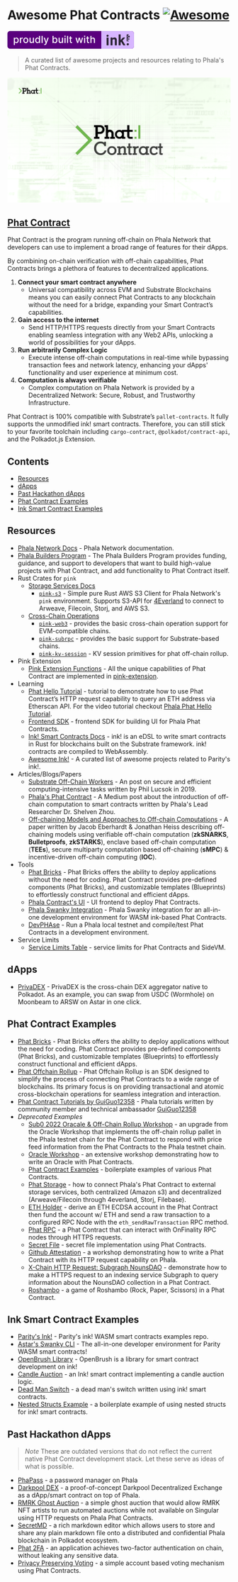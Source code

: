 # Awesome Phat Contracts [![Awesome](https://awesome.re/badge.svg)](https://awesome.re) 
[![Built with ink!](https://raw.githubusercontent.com/paritytech/ink/master/.images/badge_flat.svg)](https://github.com/paritytech/ink)
> A curated list of awesome projects and resources relating to Phala's Phat Contracts.
<p align="center">
  <a href="https://phala.network/">
    <img alt="Phala Network" src="./assets/Phat-Contract-Logo.png">
  </a>
</p>
 
## [Phat Contract](https://docs.phala.network/developers/phat-contract) 
Phat Contract is the program running off-chain on Phala Network that developers can use to implement a broad range of features for their dApps.

By combining on-chain verification with off-chain capabilities, Phat Contracts brings a plethora of features to decentralized applications.
1. **Connect your smart contract anywhere**
   * Universal compatibility across EVM and Substrate Blockchains means you can easily connect Phat Contracts to any blockchain without the need for a bridge, expanding your Smart Contract’s capabilities.
2. **Gain access to the internet**
   * Send HTTP/HTTPS requests directly from your Smart Contracts enabling seamless integration with any Web2 APIs, unlocking a world of possibilities for your dApps.
3. **Run arbitrarily Complex Logic**
   * Execute intense off-chain computations in real-time while bypassing transaction fees and network latency, enhancing your dApps' functionality and user experience at minimum cost.
4. **Computation is always verifiable**
   * Complex computation on Phala Network is provided by a Decentralized Network: Secure, Robust, and Trustworthy Infrastructure.

Phat Contract is 100% compatible with Substrate’s `pallet-contracts`. It fully supports the unmodified ink! smart contracts. Therefore, you can still stick to your favorite toolchain including `cargo-contract`, `@polkadot/contract-api`, and the Polkadot.js Extension.

## Contents
- [Resources](#resources)
- [dApps](#dapps)
- [Past Hackathon dApps](#past-hackathon-dapps)
- [Phat Contract Examples](#phat-contract-examples)
- [Ink Smart Contract Examples](#ink-smart-contract-examples)


## Resources
- [Phala Network Docs](https://docs.phala.network) - Phala Network documentation.
- [Phala Builders Program](https://docs.phala.network/developers/phat-contract/builders-program) - The Phala Builders Program provides funding, guidance, and support to developers that want to build high-value projects with Phat Contract, and add functionality to Phat Contract itself.
- Rust Crates for `pink`
  - [Storage Services Docs](https://docs.phala.network/developers/store-contract-states#external-storage-services) 
    - [`pink-s3`](https://crates.io/crates/pink-s3) - Simple pure Rust AWS S3 Client for Phala Network's `pink` environment. Supports S3-API for [4Everland](https://www.4everland.org/bucket/) to connect to Arweave, Filecoin, Storj, and AWS S3.
  - [Cross-Chain Operations](https://docs.phala.network/developers/build-on-phat-contract/use-rust-crates#cross-chain-operations)
    - [`pink-web3`](https://crates.io/crates/pink-web3) - provides the basic cross-chain operation support for EVM-compatible chains.
    - [`pink-subrpc`](https://crates.io/crates/pink-subrpc) - provides the basic support for Substrate-based chains.
    - [`pink-kv-session`](https://crates.io/crates/pink-kv-session) - KV session primitives for phat off-chain rollup.
- Pink Extension
  - [Pink Extension Functions](https://docs.phala.network/developers/build-on-phat-contract/use-pink-extension) - All the unique capabilities of Phat Contract are implemented in [pink-extension](https://github.com/Phala-Network/phala-blockchain/tree/master/crates/pink).
- Learning
  - [Phat Hello Tutorial](https://docs.phala.network/developers/build-on-phat-contract/create-contract) - tutorial to demonstrate how to use Phat Contract’s HTTP request capability to query an ETH address via Etherscan API. For the video tutorial checkout [Phala Phat Hello Tutorial](https://youtu.be/WxkxPbeerCY).
  - [Frontend SDK](https://github.com/Phala-Network/phala-blockchain/tree/master/frontend/packages/sdk) - frontend SDK for building UI for Phala Phat Contracts.
  - [Ink! Smart Contracts Docs](https://use.ink) - ink! is an eDSL to write smart contracts in Rust for blockchains built on the Substrate framework. ink! contracts are compiled to WebAssembly.
  - [Awesome Ink!](https://github.com/paritytech/awesome-ink) - A curated list of awesome projects related to Parity's ink!.
- Articles/Blogs/Papers
  - [Substrate Off-Chain Workers](https://www.parity.io/blog/substrate-off-chain-workers-secure-and-efficient-computing-intensive-tasks/) - An post on secure and efficient computing-intensive tasks written by Phil Lucsok in 2019.
  - [Phala's Phat Contract](https://medium.com/supercolony/fat-contract-introduce-off-chain-computation-to-smart-contract-d44dc8afb141) - A Medium post about the introduction of off-chain computation to smart contracts written by Phala's Lead Researcher Dr. Shelven Zhou.
  - [Off-chaining Models and Approaches to Off-chain Computations](https://www.ise.tu-berlin.de/fileadmin/fg308/publications/2018/Off-chaining_Models_and_Approaches_to_Off-chain_Computations.pdf) - A paper written by Jacob Eberhardt & Jonathan Heiss describing off-chaining models using verifiable off-chain computation (**zkSNARKS**, **Bulletproofs**, **zkSTARKS**), enclave based off-chain computation (**TEEs**), secure multiparty computation based off-chaining (**sMPC**) & incentive-driven off-chain computing (**IOC**).
- Tools
  - [Phat Bricks](https://bricks.phala.network) - Phat Bricks offers the ability to deploy applications without the need for coding. Phat Contract provides pre-defined components (Phat Bricks), and customizable templates (Blueprints) to effortlessly construct functional and efficient dApps.
  - [Phala Contract's UI](https://phat.phala.network) - UI frontend to deploy Phat Contracts.
  - [Phala Swanky Integration](https://github.com/AstarNetwork/swanky-plugin-phala) - Phala Swanky integration for an all-in-one development environment for WASM ink-based Phat Contracts.
  - [DevPHAse](https://github.com/l00k/devphase) - Run a Phala local testnet and compile/test Phat Contracts in a development environment.
- Service Limits
  - [Service Limits Table](https://wiki.phala.network/en-us/build/support/resource-limits/) - service limits for Phat Contracts and SideVM.

## dApps
- [PrivaDEX](https://app.privadex.xyz/) - PrivaDEX is the cross-chain DEX aggregator native to Polkadot. As an example, you can swap from USDC (Wormhole) on Moonbeam to ARSW on Astar in one click.

## Phat Contract Examples
- [Phat Bricks](https://github.com/Phala-Network/phat-bricks) - Phat Bricks offers the ability to deploy applications without the need for coding. Phat Contract provides pre-defined components (Phat Bricks), and customizable templates (Blueprints) to effortlessly construct functional and efficient dApps.
- [Phat Offchain Rollup](https://github.com/Phala-Network/phat-offchain-rollup) - Phat Offchain Rollup is an SDK designed to simplify the process of connecting Phat Contracts to a wide range of blockchains. Its primary focus is on providing transactional and atomic cross-blockchain operations for seamless integration and interaction. 
- [Phat Contract Tutorials by GuiGuo12358](https://github.com/GuiGou12358/phala-tutorials) - Phala tutorials written by community member and technical ambassador [GuiGuo12358](https://github.com/GuiGou12358)
- *Deprecated Examples*
  - [Sub0 2022 Oracale & Off-Chain Rollup Workshop](https://github.com/Phala-Network/phat-offchain-rollup/tree/sub0-workshop) - an upgrade from the Oracle Workshop that implements the off-chain rollup pallet in the Phala testnet chain for the Phat Contract to respond with price feed information from the Phat Contracts to the Phala testnet chain.
  - [Oracle Workshop](https://github.com/Phala-Network/oracle-workshop) - an extensive workshop demonstrating how to write an Oracle with Phat Contracts.
  - [Phat Contract Examples](https://github.com/Phala-Network/fat-contract-examples) - boilerplate examples of various Phat Contracts.
  - [Phat Storage](https://github.com/christopherfkk/fat-contract-s3-sync) - how to connect Phala's Phat Contract to external storage services, both centralized (Amazon s3) and decentralized (Arweave/Filecoin through 4everland, Storj, Filebase).
  - [ETH Holder](https://github.com/www222fff/oracle-workshop/tree/master/eth_holder) - derive an ETH ECDSA account in the Phat Contract then fund the account w/ ETH and send a raw transaction to a configured RPC Node with the `eth_sendRawTransaction` RPC method.
  - [Phat RPC](https://github.com/HashWarlock/phat-contract-examples/tree/master/examples/phat-rpc) - a Phat Contract that can interact with OnFinality RPC nodes through HTTPS requests.
  - [Secret File](https://github.com/shelvenzhou/secret-file) - secret file implementation using Phat Contracts.
  - [Github Attestation](https://github.com/Phala-Network/fat-contract-workshop) - a workshop demonstrating how to write a Phat Contract with its HTTP request capability on Phala.
  - [X-Chain HTTP Request: Subgraph NounsDAO](https://github.com/HashWarlock/phat-contract-examples/tree/master/examples/subgraph-nouns) - demonstrate how to make a HTTPS request to an indexing service Subgraph to query information about the NounsDAO collection in a Phat Contract.
  - [Roshambo](https://github.com/HashWarlock/phat-contract-examples/tree/master/examples/roshambo) - a game of Roshambo (Rock, Paper, Scissors) in a Phat Contract.

## Ink Smart Contract Examples
- [Parity's Ink!](https://github.com/paritytech/ink-examples/tree/main) - Parity's ink! WASM smart contracts examples repo.
- [Astar's Swanky CLI](https://github.com/AstarNetwork/swanky-cli) - The all-in-one developer environment for Parity WASM smart contracts!
- [OpenBrush Library](https://github.com/Supercolony-net/openbrush-contracts) - OpenBrush is a library for smart contract development on ink!
- [Candle Auction](https://github.com/agryaznov/candle-auction-ink) - an Ink! smart contract implementing a candle auction logic.
- [Dead Man Switch](https://github.com/lovesh/dead_man_switch_substrate_ink) - a dead man's switch written using ink! smart contracts.
- [Nested Structs Example](https://github.com/czyczk/exp-ink-struct) - a boilerplate example of using nested structs for ink! smart contracts.

## Past Hackathon dApps
> *Note* These are outdated versions that do not reflect the current native Phat Contract development stack. Let these serve as ideas of what is possible.
- [PhaPass](https://github.com/Phala-Network/Encode-Hackathon-2021/issues/12) - a password manager on Phala
- [Darkpool DEX](https://github.com/Phala-Network/Encode-Hackathon-2021/issues/16) - a proof-of-concept Darkpool Decentralized Exchange as a dApp/smart contract on top of Phala.
- [RMRK Ghost Auction](https://github.com/Phala-Network/Encode-Hackathon-2021/issues/19) - a simple ghost auction that would allow RMRK NFT artists to run automated auctions while not available on Singular using HTTP requests on Phala Phat Contracts.
- [SecretMD](https://github.com/Phala-Network/Encode-Hackathon-2021/issues/20) - a rich markdown editor which allows users to store and share any plain markdown file onto a distributed and confidential Phala blockchain in Polkadot ecosystem.
- [Phat 2FA](https://github.com/Phala-Network/amsterDOT-2022/issues/12) - an application achieves two-factor authentication on chain, without leaking any sensitive data.
- [Privacy Preserving Voting](https://github.com/Phala-Network/amsterDOT-2022/issues/10) - a simple account based voting mechanism using Phat Contracts.
